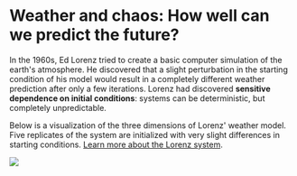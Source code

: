# Weather and chaos: How well can we predict the future?

In the 1960s, Ed Lorenz tried to create a basic computer simulation of the earth's atmosphere. He discovered that a slight perturbation in the starting condition of his model would result in a completely different weather prediction after only a few iterations. Lorenz had discovered **sensitive dependence on initial conditions**: systems can be deterministic, but completely unpredictable.

Below is a visualization of the three dimensions of Lorenz' weather model. Five replicates of the system are initialized with very slight differences in starting conditions. [Learn more about the Lorenz system](https://en.wikipedia.org/wiki/Lorenz_system).
<div stlye="text-align: center;">
    <img src="animation.gif">
</div>